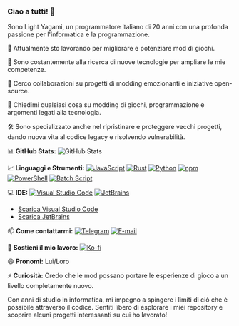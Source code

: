 ### Ciao a tutti! 👋

Sono Light Yagami, un programmatore italiano di 20 anni con una profonda passione per l'informatica e la programmazione.

🔭 Attualmente sto lavorando per migliorare e potenziare mod di giochi.

🌱 Sono costantemente alla ricerca di nuove tecnologie per ampliare le mie competenze.

👯 Cerco collaborazioni su progetti di modding emozionanti e iniziative open-source.

💬 Chiedimi qualsiasi cosa su modding di giochi, programmazione e argomenti legati alla tecnologia.

🛠️ Sono specializzato anche nel ripristinare e proteggere vecchi progetti, dando nuova vita al codice legacy e risolvendo vulnerabilità.

📊 **GitHub Stats:**
![GitHub Stats](https://github-readme-stats.vercel.app/api?username=LightYagami28&show_icons=true&theme=radical&include_all_commits=true&count_private=true)

📈 **Linguaggi e Strumenti:**
[![JavaScript](https://img.shields.io/badge/JavaScript-ES6-yellow?style=for-the-badge&logo=javascript)](link_al_progetto_js)
[![Rust](https://img.shields.io/badge/Rust-000000?style=for-the-badge&logo=rust&logoColor=white)](link_al_progetto_rust)
[![Python](https://img.shields.io/badge/Python-3776AB?style=for-the-badge&logo=python&logoColor=white)](link_al_progetto_python)
[![npm](https://img.shields.io/badge/npm-CB3837?style=for-the-badge&logo=npm)](link_al_progetto_npm)
[![PowerShell](https://img.shields.io/badge/PowerShell-5391FE?style=for-the-badge&logo=powershell&logoColor=white)](link_al_progetto_powershell)
[![Batch Script](https://img.shields.io/badge/Batch-007ACC?style=for-the-badge&logo=windows&logoColor=white)](link_al_progetto_batch)

💻 **IDE:**
[![Visual Studio Code](https://img.shields.io/badge/Visual%20Studio%20Code-007ACC?style=for-the-badge&logo=visual-studio-code&logoColor=white)](link_al_tuo_profilo_vscode)
[![JetBrains](https://img.shields.io/badge/JetBrains-000000?style=for-the-badge&logo=jetbrains&logoColor=white)](link_al_tuo_profilo_jetbrains)
  - [Scarica Visual Studio Code](https://code.visualstudio.com/download)
  - [Scarica JetBrains](https://www.jetbrains.com/)

📫 **Come contattarmi:**
[![Telegram](https://img.shields.io/badge/Telegram-%40LightYagami28-2CA5E0?style=for-the-badge&logo=telegram)](https://t.me/LightYagami28)
[![E-mail](https://img.shields.io/badge/E--mail-maule2703%40ik.me-red?style=for-the-badge)](mailto:maule2703@ik.me)

💖 **Sostieni il mio lavoro:**
[![Ko-fi](https://img.shields.io/badge/Support%20Me%20on-Ko--fi-brightgreen?style=for-the-badge&logo=ko-fi)](https://ko-fi.com/lightyagami28)

😄 **Pronomi:** Lui/Loro

⚡ **Curiosità:** Credo che le mod possano portare le esperienze di gioco a un livello completamente nuovo.

Con anni di studio in informatica, mi impegno a spingere i limiti di ciò che è possibile attraverso il codice. Sentiti libero di esplorare i miei repository e scoprire alcuni progetti interessanti su cui ho lavorato!
